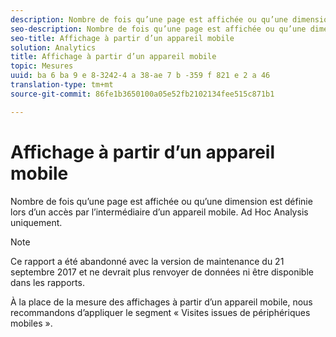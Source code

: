 ```yaml
---
description: Nombre de fois qu’une page est affichée ou qu’une dimension est définie lors d’un accès par l’intermédiaire d’un appareil mobile. Ad Hoc Analysis uniquement.
seo-description: Nombre de fois qu’une page est affichée ou qu’une dimension est définie lors d’un accès par l’intermédiaire d’un appareil mobile. Ad Hoc Analysis uniquement.
seo-title: Affichage à partir d’un appareil mobile
solution: Analytics
title: Affichage à partir d’un appareil mobile
topic: Mesures
uuid: ba 6 ba 9 e 8-3242-4 a 38-ae 7 b -359 f 821 e 2 a 46
translation-type: tm+mt
source-git-commit: 86fe1b3650100a05e52fb2102134fee515c871b1

---
```



# Affichage à partir d’un appareil mobile

Nombre de fois qu’une page est affichée ou qu’une dimension est définie lors d’un accès par l’intermédiaire d’un appareil mobile. Ad Hoc Analysis uniquement.

>[!NOTE]
>
>Ce rapport a été abandonné avec la version de maintenance du 21 septembre 2017 et ne devrait plus renvoyer de données ni être disponible dans les rapports.

À la place de la mesure des affichages à partir d’un appareil mobile, nous recommandons d’appliquer le segment « Visites issues de périphériques mobiles ».
